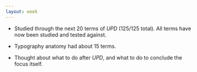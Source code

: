 ```yaml
---
layout: week
---
```


* Studied through the next 20 terms of *UPD* (125/125 total). All terms have now been studied and tested against.

* Typography anatomy had about 15 terms.

* Thought about what to do after *UPD*, and what to do to conclude the focus itself.
